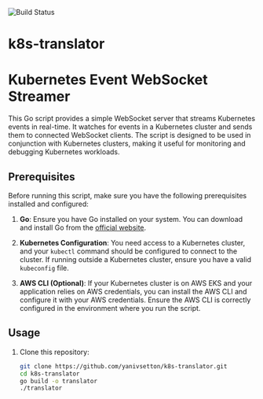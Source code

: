 ![Build Status](https://github.com/yanivsetton/k8s-translator/workflows/CI/CD/badge.svg)

# k8s-translator
# Kubernetes Event WebSocket Streamer

This Go script provides a simple WebSocket server that streams Kubernetes events in real-time. It watches for events in a Kubernetes cluster and sends them to connected WebSocket clients. The script is designed to be used in conjunction with Kubernetes clusters, making it useful for monitoring and debugging Kubernetes workloads.

## Prerequisites

Before running this script, make sure you have the following prerequisites installed and configured:

1. **Go**: Ensure you have Go installed on your system. You can download and install Go from the [official website](https://golang.org/dl/).

2. **Kubernetes Configuration**: You need access to a Kubernetes cluster, and your `kubectl` command should be configured to connect to the cluster. If running outside a Kubernetes cluster, ensure you have a valid `kubeconfig` file.

3. **AWS CLI (Optional)**: If your Kubernetes cluster is on AWS EKS and your application relies on AWS credentials, you can install the AWS CLI and configure it with your AWS credentials. Ensure the AWS CLI is correctly configured in the environment where you run the script.

## Usage

1. Clone this repository:

   ```bash
   git clone https://github.com/yanivsetton/k8s-translator.git
   cd k8s-translator
   go build -o translator
   ./translator
   ```
